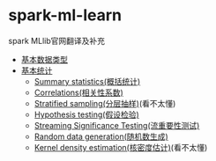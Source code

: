 # spark-ml-learn
spark MLlib官网翻译及补充

- [基本数据类型](spark-mllib/data-type/data-type.md)
- [基本统计](spark-mllib/basic-statistics/basic-statistics.md)
    - [Summary statistics(概括统计)](spark-mllib/basic-statistics/summay-statistics.md)
    - [Correlations(相关性系数)](spark-mllib/basic-statistics/correlations.md)
    - [Stratified sampling(分层抽样)](spark-mllib/basic-statistics/stratified-sampling.md)(看不太懂)
    - [Hypothesis testing(假设检验)](spark-mllib/basic-statistics/hypothesis-testing.md)
    - [Streaming Significance Testing(流重要性测试)](spark-mllib/basic-statistics/streaming-significance-testing.md)
    - [Random data generation(随机数生成)](spark-mllib/basic-statistics/random-data-generation.md)
    - [Kernel density estimation(核密度估计)](spark-mllib/basic-statistics/kernel-density-estimation.md)(看不太懂)






